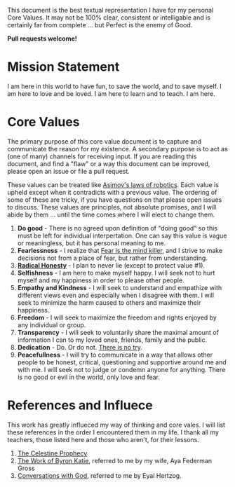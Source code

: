 This document is the best textual representation I have for my personal Core Values.
It may not be 100% clear, consistent or intelligable and is certainly far from complete ... but Perfect is the enemy of Good.

**Pull requests welcome!**

Mission Statement
=================
I am here in this world to have fun, to save the world, and to save myself.
I am here to love and be loved.
I am here to learn and to teach.
I am here.

Core Values
===========
The primary purpose of this core value document is to capture and communicate the reason for my existence.
A secondary purpose is to act as (one of many) channels for receiving input. If you are reading this document, and find a "flaw" or a way this document can be improved, please open an issue or file a pull request.

These values can be treated like [Asimov's laws of robotics](http://en.wikipedia.org/wiki/Three_Laws_of_Robotics). Each value is upheld except when it contradicts with a previous value. The ordering of some of these are tricky, if you have questions on that please open issues to discuss. These values are principles, not absolute promises, and I will abide by them ... until the time comes where I will elect to change them.

1. **Do good** - There is no agreed upon definition of "doing good" so this must be left for individual interpertation. One can say this value is vague or meaningless, but it has personal meaning to me.
1. **Fearlessness** - I realize that [Fear is the mind killer](http://www.goodreads.com/quotes/2-i-must-not-fear-fear-is-the-mind-killer-fear-is), and I strive to make decisions not from a place of fear, but rather from understanding.
1. **[Radical Honesty](http://www.radicalhonesty.com/)** - I plan to never lie (except to protect value #1).
1. **Selfishness** - I am here to make myself happy. I will seek not to hurt myself and my happiness in order to please other people.
1. **Empathy and Kindness** - I will seek to understand and empathize with different views even and especially when I disagree with them. I will seek to minimize the harm caused to others and maximize their happiness.
1. **Freedom** - I will seek to maximize the freedom and rights enjoyed by any individual or group.
1. **Transparency** - I will seek to voluntarily share the maximal amount of information I can to my loved ones, friends, family and the public.
1. **Dedication** - Do. Or do not. [There is no try](https://www.youtube.com/watch?v=BQ4yd2W50No).
1. **Peacefullness** - I will try to communicate in a way that allows other people to be honest, critical, questioning and supportive around me and with me. I will seek not to judge or condemn anyone for anything. There is no good or evil in the world, only love and fear.

References and Influece
=======================
This work has greatly influeced my way of thinking and core vales. I will list these references in the order I encountered them in my life. I thank all my teachers, those listed here and those who aren't, for their lessons.

1. [The Celestine Prophecy](http://en.wikipedia.org/wiki/The_Celestine_Prophecy)
2. [The Work of Byron Katie](http://www.thework.com/), referred to me by my wife, Aya Federman Gross
3. [Conversations with God](http://en.wikipedia.org/wiki/Conversations_with_God), referred to me by Eyal Hertzog.
